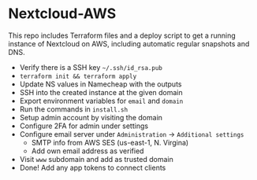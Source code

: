 # Nextcloud-AWS

This repo includes Terraform files and a deploy script to get a running instance of Nextcloud on AWS, including automatic regular snapshots and DNS.

+ Verify there is a SSH key `~/.ssh/id_rsa.pub`
+ `terraform init && terraform apply` 
+ Update NS values in Namecheap with the outputs
+ SSH into the created instance at the given domain
+ Export environment variables for `email` and `domain`
+ Run the commands in `install.sh`
+ Setup admin account by visiting the domain
+ Configure 2FA for admin under settings
+ Configure email server under `Administration` -> `Additional settings`
    + SMTP info from AWS SES (us-east-1, N. Virgina)
    + Add own email address as verified
+ Visit `www` subdomain and add as trusted domain
+ Done! Add any app tokens to connect clients

